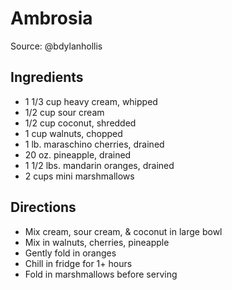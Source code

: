 # Ambrosia

Source: @bdylanhollis

## Ingredients

- 1 1/3 cup heavy cream, whipped
- 1/2 cup sour cream
- 1/2 cup coconut, shredded
- 1 cup walnuts, chopped
- 1 lb. maraschino cherries, drained
- 20 oz. pineapple, drained
- 1 1/2 lbs. mandarin oranges, drained
- 2 cups mini marshmallows

## Directions

- Mix cream, sour cream, & coconut in large bowl
- Mix in walnuts, cherries, pineapple
- Gently fold in oranges
- Chill in fridge for 1+ hours
- Fold in marshmallows before serving
